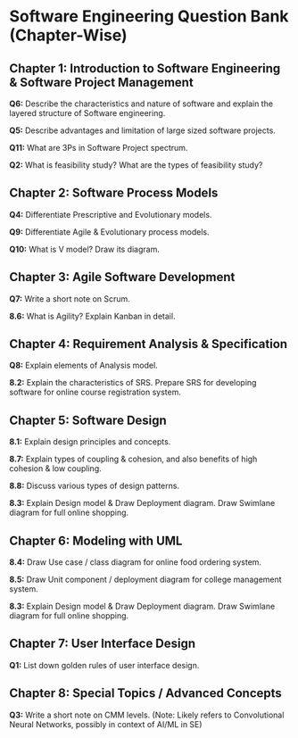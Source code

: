 # Software Engineering Question Bank (Chapter-Wise)


## Chapter 1: Introduction to Software Engineering & Software Project Management

**Q6:** Describe the characteristics and nature of software and explain the layered structure of Software engineering.

**Q5:** Describe advantages and limitation of large sized software projects.

**Q11:** What are 3Ps in Software Project spectrum.

**Q2:** What is feasibility study? What are the types of feasibility study?
<br>

## Chapter 2: Software Process Models

**Q4:** Differentiate Prescriptive and Evolutionary models.

**Q9:** Differentiate Agile & Evolutionary process models.

**Q10:** What is V model? Draw its diagram.
<br>

## Chapter 3: Agile Software Development

**Q7:** Write a short note on Scrum.

**8.6:** What is Agility? Explain Kanban in detail.
<br>

## Chapter 4: Requirement Analysis & Specification

**Q8:** Explain elements of Analysis model.

**8.2:** Explain the characteristics of SRS. Prepare SRS for developing software for online course registration system.
<br>

## Chapter 5: Software Design

**8.1:** Explain design principles and concepts.

**8.7:** Explain types of coupling & cohesion, and also benefits of high cohesion & low coupling.

**8.8:** Discuss various types of design patterns.

**8.3:** Explain Design model & Draw Deployment diagram. Draw Swimlane diagram for full online shopping.
<br>

## Chapter 6: Modeling with UML

**8.4:** Draw Use case / class diagram for online food ordering system.

**8.5:** Draw Unit component / deployment diagram for college management system.

**8.3:** Explain Design model & Draw Deployment diagram. Draw Swimlane diagram for full online shopping.
<br>

## Chapter 7: User Interface Design

**Q1:** List down golden rules of user interface design.
<br>

## Chapter 8: Special Topics / Advanced Concepts

**Q3:** Write a short note on CMM levels. (Note: Likely refers to Convolutional Neural Networks, possibly in context of AI/ML in SE)
